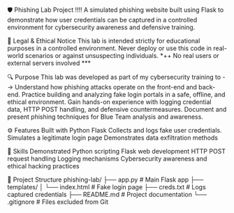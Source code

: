 🛡️ Phishing Lab Project !!!!
A simulated phishing website built using Flask to demonstrate how user credentials 
can be captured in a controlled environment for cybersecurity awareness and defensive training.

🚨 Legal & Ethical Notice
This lab is intended strictly for educational purposes in a controlled environment.
Never deploy or use this code in real-world scenarios or against unsuspecting individuals.
*++ No real users or external servers involved ***



🔍 Purpose
This lab was developed as part of my cybersecurity training to -->
Understand how phishing attacks operate on the front-end and back-end.
Practice building and analyzing fake login portals in a safe, offline, and ethical environment.
Gain hands-on experience with logging credential data, HTTP POST handling, and defensive countermeasures.
Document and present phishing techniques for Blue Team analysis and awareness.

⚙️ Features
Built with Python Flask
Collects and logs fake user credentials.
Simulates a legitimate login page
Demonstrates data exfiltration methods

🧠 Skills Demonstrated
Python scripting
Flask web development
HTTP POST request handling
Logging mechanisms
Cybersecurity awareness and ethical hacking practices

📁 Project Structure
phishing-lab/
├── app.py              # Main Flask app
├── templates/
│   └── index.html      # Fake login page
├── creds.txt           # Logs captured credentials
├── README.md           # Project documentation
└── .gitignore          # Files excluded from Git
